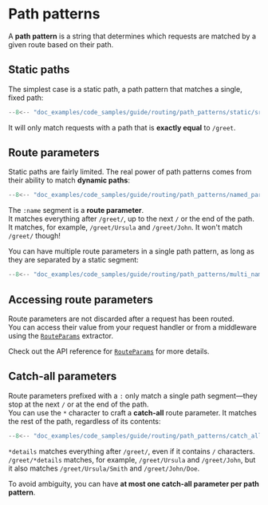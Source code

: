 # Path patterns

A **path pattern** is a string that determines which requests are matched by a given route based on their path.

## Static paths

The simplest case is a static path, a path pattern that matches a single, fixed path:

```rust hl_lines="6"
--8<-- "doc_examples/code_samples/guide/routing/path_patterns/static/src/blueprint.rs"
```

It will only match requests with a path that is **exactly equal** to `/greet`.

## Route parameters

Static paths are fairly limited. The real power of path patterns comes from their ability to match **dynamic paths**:

```rust hl_lines="6"
--8<-- "doc_examples/code_samples/guide/routing/path_patterns/named_parameter/src/blueprint.rs"
```

The `:name` segment is a **route parameter**.  
It matches everything after `/greet/`, up to the next `/` or the end of the path.  
It matches, for example, `/greet/Ursula` and `/greet/John`. It won't match `/greet/` though!

You can have multiple route parameters in a single path pattern, as long as they are separated by a static segment:

```rust hl_lines="8"
--8<-- "doc_examples/code_samples/guide/routing/path_patterns/multi_named_parameter/src/blueprint.rs"
```

## Accessing route parameters

Route parameters are not discarded after a request has been routed.  
You can access their value from your request handler or from a middleware using the [`RouteParams`][RouteParams] extractor.

Check out the API reference for [`RouteParams`][RouteParams] for more details.

## Catch-all parameters

Route parameters prefixed with a `:` only match a single path segment—they stop at the next `/` or at the end of the path.  
You can use the `*` character to craft a **catch-all** route parameter. It matches the rest of the path, regardless of its contents:

```rust hl_lines="6"
--8<-- "doc_examples/code_samples/guide/routing/path_patterns/catch_all_parameter/src/blueprint.rs"
```

`*details` matches everything after `/greet/`, even if it contains `/` characters.
`/greet/*details` matches, for example, `/greet/Ursula` and `/greet/John`, but it also matches `/greet/Ursula/Smith` and `/greet/John/Doe`.

To avoid ambiguity, you can have **at most one catch-all parameter per path pattern**.

[RouteParams]: ../../../api_reference/pavex/request/route/struct.RouteParams.html

